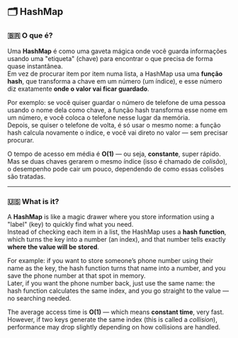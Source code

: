 ## 🗂️ HashMap

### 🇧🇷 O que é?

Uma **HashMap** é como uma gaveta mágica onde você guarda informações usando uma "etiqueta" (chave) para encontrar o que precisa de forma quase instantânea.  
Em vez de procurar item por item numa lista, a HashMap usa uma **função hash**, que transforma a chave em um número (um índice), e esse número diz exatamente **onde o valor vai ficar guardado**.

Por exemplo: se você quiser guardar o número de telefone de uma pessoa usando o nome dela como chave, a função hash transforma esse nome em um número, e você coloca o telefone nesse lugar da memória.  
Depois, se quiser o telefone de volta, é só usar o mesmo nome: a função hash calcula novamente o índice, e você vai direto no valor — sem precisar procurar.

O tempo de acesso em média é **O(1)** — ou seja, **constante**, super rápido.  
Mas se duas chaves gerarem o mesmo índice (isso é chamado de *colisão*), o desempenho pode cair um pouco, dependendo de como essas colisões são tratadas.

---

### 🇺🇸 What is it?

A **HashMap** is like a magic drawer where you store information using a "label" (key) to quickly find what you need.  
Instead of checking each item in a list, the HashMap uses a **hash function**, which turns the key into a number (an index), and that number tells exactly **where the value will be stored**.

For example: if you want to store someone’s phone number using their name as the key, the hash function turns that name into a number, and you save the phone number at that spot in memory.  
Later, if you want the phone number back, just use the same name: the hash function calculates the same index, and you go straight to the value — no searching needed.

The average access time is **O(1)** — which means **constant time**, very fast.  
However, if two keys generate the same index (this is called a *collision*), performance may drop slightly depending on how collisions are handled.
